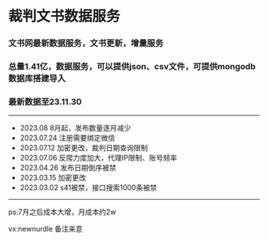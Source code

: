 # 裁判文书数据服务

### 文书网最新数据服务，文书更新，增量服务
### 总量1.41亿，数据服务，可以提供json、csv文件，可提供mongodb数据库搭建导入
### 最新数据至23.11.30
---
* 2023.08 8月起，发布数量逐月减少
* 2023.07.24 注册需要绑定微信
* 2023.07.12 加密更改，裁判日期查询限制
* 2023.07.06 反爬力度加大，代理IP限制、账号频率
* 2023.04.26 发布日期倒序被禁
* 2023.03.15 加密更改
* 2023.03.02 s41被禁，接口搜索1000条被禁





---

ps:7月之后成本大增，月成本约2w

vx:newnurdle 备注来意
